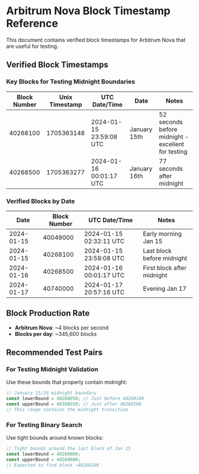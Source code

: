 # Arbitrum Nova Block Timestamp Reference

This document contains verified block timestamps for Arbitrum Nova that are useful for testing.

## Verified Block Timestamps

### Key Blocks for Testing Midnight Boundaries

| Block Number | Unix Timestamp | UTC Date/Time           | Date         | Notes                                              |
| ------------ | -------------- | ----------------------- | ------------ | -------------------------------------------------- |
| 40268100     | 1705363148     | 2024-01-15 23:59:08 UTC | January 15th | 52 seconds before midnight - excellent for testing |
| 40268500     | 1705363277     | 2024-01-16 00:01:17 UTC | January 16th | 77 seconds after midnight                          |

### Verified Blocks by Date

| Date       | Block Number | UTC Date/Time           | Notes                      |
| ---------- | ------------ | ----------------------- | -------------------------- |
| 2024-01-15 | 40049000     | 2024-01-15 02:32:11 UTC | Early morning Jan 15       |
| 2024-01-15 | 40268100     | 2024-01-15 23:59:08 UTC | Last block before midnight |
| 2024-01-16 | 40268500     | 2024-01-16 00:01:17 UTC | First block after midnight |
| 2024-01-17 | 40740000     | 2024-01-17 20:57:16 UTC | Evening Jan 17             |

## Block Production Rate

- **Arbitrum Nova**: ~4 blocks per second
- **Blocks per day**: ~345,600 blocks

## Recommended Test Pairs

### For Testing Midnight Validation

Use these bounds that properly contain midnight:

```typescript
// January 15/16 midnight boundary
const lowerBound = 40268050; // Just before 40268100
const upperBound = 40268550; // Just after 40268500
// This range contains the midnight transition
```

### For Testing Binary Search

Use tight bounds around known blocks:

```typescript
// Tight bounds around the last block of Jan 15
const lowerBound = 40268000;
const upperBound = 40269000;
// Expected to find block ~40268100
```

